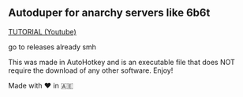 ## Autoduper for anarchy servers like 6b6t

[TUTORIAL (Youtube)](https://www.youtube.com/watch?v=UK6EKU7xdQ0)

go to releases already smh

This was made in AutoHotkey and is an executable file that does NOT require the download of any other software. Enjoy!

Made with ❤️ in 🇦🇪
